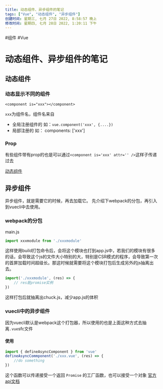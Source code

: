 ```yaml
---
title: 动态组件、异步组件的笔记
tags: ["Vue", "动态组件", "异步组件"]
创建时间: 星期三, 七月 27日 2022, 8:58:57 晚上
修改时间: 星期四, 七月 28日 2022, 1:20:11 下午
---
```

#组件 #Vue

# 动态组件、异步组件的笔记

## 动态组件
### 动态显示不同的组件
```vue
<component is="xxx"></component>
```
`xxx`为组件名，组件名来自
- 全局注册组件的 如：`vue.component('xxx', {....})`
- 局部注册的 如： components: ['xxx']

### Prop
有些组件带有prop的也是可以通过`<component is='xxx' attr='' />`这样子传递过去

[动态组件](https://v3.cn.vuejs.org/guide/component-dynamic-async.html#%E5%9C%A8%E5%8A%A8%E6%80%81%E7%BB%84%E4%BB%B6%E4%B8%8A%E4%BD%BF%E7%94%A8-keep-alive)

## 异步组件
异步组件，就是需要它的时候，再去加载它。
先介绍下webpack的分包，再引入到vuecli中去使用。
### webpack的分包
main.js
```js
import xxxmodule from './xxxmodule'
```
这样使用build打包命令后，会将这个模块也打到app.js中，若我们的模块有很多的话，会导致这个js的文件大小特别的大，特别是CSR模式的程序，会导致第一次的首屏加载时间超级长。那这时候就需要将这个模块打包后生成另外的js抽离出去。
```js
import('./xxxmodule', (res) => {
	// res是promise实例
})
```
这样打包后就抽离出chuck.js，减少app.js的体积

### vuecli中的异步组件
因为vuecli默认是webpack这个打包器，所以使用的也是上面这种方式去抽离`.vue`sfc文件
#### 使用
```js
import { defineAsyncComponent } from 'vue'
defineAsyncCommponent('./xxx.vue', (res) => {
	//do something
})
```
这个函数可以传递接受一个返回 `Promise` 的工厂函数，也可以接受一个对象
[官方api文档](https://v3.cn.vuejs.org/api/global-api.html#defineasynccomponent)